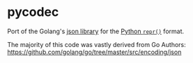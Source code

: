 # pycodec

Port of the Golang's [json library](https://github.com/golang/go/tree/master/src/encoding/json) for the [Python `repr()`](https://docs.python.org/3/library/functions.html#repr) format.

The majority of this code was vastly derived from Go Authors: https://github.com/golang/go/tree/master/src/encoding/json
